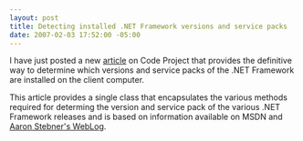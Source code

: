 ```yaml
---
layout: post
title: Detecting installed .NET Framework versions and service packs
date: 2007-02-03 17:52:00 -05:00
---
```


I have just posted a new [article](http://www.codeproject.com/useritems/frameworkversiondetection.asp) on Code Project that provides the definitive way to determine which versions and service packs of the .NET Framework are installed on the client computer. 

This article provides a single class that encapsulates the various methods required for determing the version and service pack of the various .NET Framework releases and is based on information available on MSDN and [Aaron Stebner's WebLog](http://blogs.msdn.com/astebner/default.aspx).

